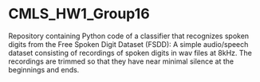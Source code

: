 # CMLS_HW1_Group16

Repository containing Python code of a classifier that recognizes spoken digits from the Free Spoken Digit Dataset (FSDD): A simple audio/speech dataset consisting of recordings of spoken digits in wav files at 8kHz. The recordings are trimmed so that they have near minimal silence at the beginnings and ends.
